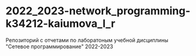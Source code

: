 # 2022_2023-network_programming-k34212-kaiumova_l_r
Репозиторий с отчетами по лаборатоным учебной дисциплины "Сетевое программирование" 2022-2023
